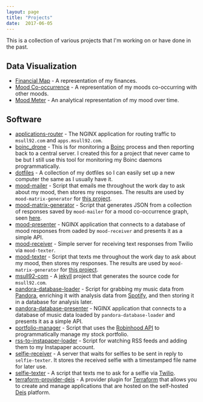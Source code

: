 ```yaml
---
layout: page
title: "Projects"
date:  2017-06-05
---
```


This is a collection of various projects that I'm working on or have done in the past.

## Data Visualization

<ul class='projects'>
  <li class='project-listing'>
    <a class='title' href='financial_map'>Financial Map</a> - A representation of my finances.
  </li>
  <li class='project-listing'>
    <a class='title' href='mood_co-occurrence'>Mood Co-occurrence</a> - A representation of my moods co-occurring with other moods.
  </li>
  <li class='project-listing'>
    <a class='title' href='mood_meter'>Mood Meter</a> - An analytical representation of my mood over time.
  </li>
</ul>

## Software

<ul class='projects'>
  <li class='project-listing'>
    <a class='title' href='https://github.com/msull92/applications-router'>applications-router</a> - The NGINX application for routing traffic to <code>msull92.com</code> and <code>apps.msull92.com</code>.
  </li>
  <li class='project-listing'>
    <a class='title' href='https://github.com/msull92/boinc_drone'>boinc_drone</a> - This is for monitoring a <a href="https://boinc.berkeley.edu/">Boinc</a> process and then reporting back to a central server. I created this for a project that never came to be but I still use this tool for monitoring my Boinc daemons programmatically.
  </li>
  <li class='project-listing'>
    <a class='title' href='https://github.com/msull92/dotfiles'>dotfiles</a> - A collection of my dotfiles so I can easily set up a new computer the same as I usually have it.
  </li>
  <li class='project-listing'>
    <a class='title' href='https://github.com/msull92/mood-mailer'>mood-mailer</a> - Script that emails me throughout the work day to ask about my mood, then stores my responses. The results are used by <code>mood-matrix-generator</code> for <a href="/projects/mood_co-occurrence/">this project</a>.
  </li>
  <li class='project-listing'>
    <a class='title' href='https://github.com/msull92/mood-matrix-generator'>mood-matrix-generator</a> - Script that generates JSON from a collection of responses saved by <code>mood-mailer</code> for a mood co-occurrence graph, seen <a href="/projects/mood_co-occurrence/">here</a>.
  </li>
  <li class='project-listing'>
    <a class='title' href='https://github.com/msull92/mood-presenter'>mood-presenter</a> - NGINX application that connects to a database of mood responses from oaded by <code>mood-receiver</code> and presents it as a simple API.
  </li>
  <li class='project-listing'>
    <a class='title' href='https://github.com/msull92/mood-receiver'>mood-receiver</a> - Simple server for receiving text responses from Twilio via <code>mood-texter</code>.
  </li>
  <li class='project-listing'>
    <a class='title' href='https://github.com/msull92/mood-texter'>mood-texter</a> - Script that texts me throughout the work day to ask about my mood, then stores my responses. The results are used by <code>mood-matrix-generator</code> for <a href="/projects/mood_co-occurrence/">this project</a>.
  </li>
  <li class='project-listing'>
    <a class='title' href='https://github.com/msull92/msull92-com'>msull92-com</a> - A <a href="https://jekyllrb.com/">jekyll</a> project that generates the source code for <code>msull92.com</code>.
  </li>
  <li class='project-listing'>
    <a class='title' href='https://github.com/msull92/pandora-database-loader'>pandora-database-loader</a> - Script for grabbing my music data from <a href="https://www.pandora.com/">Pandora</a>, enriching it with analysis data from <a href="https://www.spotify.com/">Spotify</a>, and then storing it in a database for analysis later.
  </li>
  <li class='project-listing'>
    <a class='title' href='https://github.com/msull92/pandora-database-presenter'>pandora-database-presenter</a> - NGINX application that connects to a database of music data loaded by <code>pandora-database-loader</code> and presents it as a simple API.
  </li>
  <li class='project-listing'>
    <a class='title' href='https://github.com/msull92/portfolio-manager'>portfolio-manager</a> - Script that uses the <a href="https://github.com/sanko/Robinhood">Robinhood API</a> to programmatically manage my stock portfolio.
  </li>
  <li class='project-listing'>
    <a class='title' href='https://github.com/msull92/rss-to-instapaper-loader'>rss-to-instapaper-loader</a> - Script for watching RSS feeds and adding them to my Instapaper account.
  </li>
  <li class='project-listing'>
    <a class='title' href='https://github.com/msull92/selfie-receiver'>selfie-receiver</a> - A server that waits for selfies to be sent in reply to <code>selfie-texter</code>. It stores the received selfie with a timestamped file name for later use.
  </li>
  <li class='project-listing'>
    <a class='title' href='https://github.com/msull92/selfie-texter'>selfie-texter</a> - A script that texts me to ask for a selfie via <a href="">Twilio</a>.
  </li>
  <li class='project-listing'>
    <a class='title' href='https://github.com/msull92/terraform-provider-deis'>terraform-provider-deis</a> - A provider plugin for <a href="https://www.terraform.io/">Terraform</a> that allows you to create and manage applications that are hosted on the self-hosted <a href="http://deis.io/">Deis</a> platform.
  </li>
</ul>
